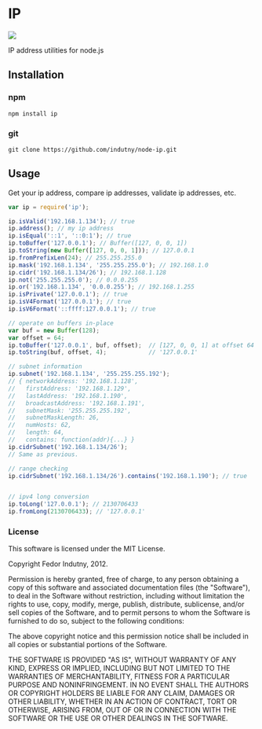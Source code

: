 # IP  
[![](https://badge.fury.io/js/ip.svg)](https://www.npmjs.com/package/ip)  

IP address utilities for node.js

## Installation

###  npm
```shell
npm install ip
```

### git

```shell
git clone https://github.com/indutny/node-ip.git
```
  
## Usage
Get your ip address, compare ip addresses, validate ip addresses, etc.

```js
var ip = require('ip');

ip.isValid('192.168.1.134'); // true
ip.address(); // my ip address
ip.isEqual('::1', '::0:1'); // true
ip.toBuffer('127.0.0.1'); // Buffer([127, 0, 0, 1])
ip.toString(new Buffer([127, 0, 0, 1])); // 127.0.0.1
ip.fromPrefixLen(24); // 255.255.255.0
ip.mask('192.168.1.134', '255.255.255.0'); // 192.168.1.0
ip.cidr('192.168.1.134/26'); // 192.168.1.128
ip.not('255.255.255.0'); // 0.0.0.255
ip.or('192.168.1.134', '0.0.0.255'); // 192.168.1.255
ip.isPrivate('127.0.0.1'); // true
ip.isV4Format('127.0.0.1'); // true
ip.isV6Format('::ffff:127.0.0.1'); // true

// operate on buffers in-place
var buf = new Buffer(128);
var offset = 64;
ip.toBuffer('127.0.0.1', buf, offset);  // [127, 0, 0, 1] at offset 64
ip.toString(buf, offset, 4);            // '127.0.0.1'

// subnet information
ip.subnet('192.168.1.134', '255.255.255.192');
// { networkAddress: '192.168.1.128',
//   firstAddress: '192.168.1.129',
//   lastAddress: '192.168.1.190',
//   broadcastAddress: '192.168.1.191',
//   subnetMask: '255.255.255.192',
//   subnetMaskLength: 26,
//   numHosts: 62,
//   length: 64,
//   contains: function(addr){...} }
ip.cidrSubnet('192.168.1.134/26');
// Same as previous.

// range checking
ip.cidrSubnet('192.168.1.134/26').contains('192.168.1.190'); // true


// ipv4 long conversion
ip.toLong('127.0.0.1'); // 2130706433
ip.fromLong(2130706433); // '127.0.0.1'
```

### License

This software is licensed under the MIT License.

Copyright Fedor Indutny, 2012.

Permission is hereby granted, free of charge, to any person obtaining a
copy of this software and associated documentation files (the
"Software"), to deal in the Software without restriction, including
without limitation the rights to use, copy, modify, merge, publish,
distribute, sublicense, and/or sell copies of the Software, and to permit
persons to whom the Software is furnished to do so, subject to the
following conditions:

The above copyright notice and this permission notice shall be included
in all copies or substantial portions of the Software.

THE SOFTWARE IS PROVIDED "AS IS", WITHOUT WARRANTY OF ANY KIND, EXPRESS
OR IMPLIED, INCLUDING BUT NOT LIMITED TO THE WARRANTIES OF
MERCHANTABILITY, FITNESS FOR A PARTICULAR PURPOSE AND NONINFRINGEMENT. IN
NO EVENT SHALL THE AUTHORS OR COPYRIGHT HOLDERS BE LIABLE FOR ANY CLAIM,
DAMAGES OR OTHER LIABILITY, WHETHER IN AN ACTION OF CONTRACT, TORT OR
OTHERWISE, ARISING FROM, OUT OF OR IN CONNECTION WITH THE SOFTWARE OR THE
USE OR OTHER DEALINGS IN THE SOFTWARE.

